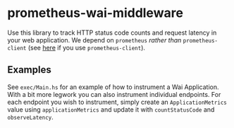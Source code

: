 # prometheus-wai-middleware

Use this library to track HTTP status code counts and request latency in your web application.  We depend on `prometheus` _rather than_ `prometheus-client` (see [here][1] if you use `prometheus-client`).

[1]: http://hackage.haskell.org/package/wai-middleware-prometheus

## Examples

See `exec/Main.hs` for an example of how to instrument a Wai Application.  With a bit more legwork you can also instrument individual endpoints.  For each endpoint you wish to instrument, simply create an `ApplicationMetrics` value using `applicationMetrics` and update it with `countStatusCode` and `observeLatency`.
